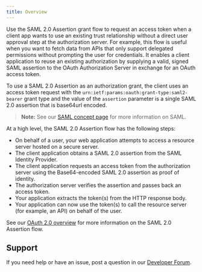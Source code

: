 ```yaml
---
title: Overview
---
```


Use the SAML 2.0 Assertion grant flow to request an access token when a client app wants to use an existing trust relationship without a direct user approval step at the authorization server. For example, this flow is useful when you want to fetch data from APIs that only support delegated permissions without prompting the user for credentials. It enables a client application to reuse an existing authorization by supplying a valid, signed SAML assertion to the OAuth Authorization Server in exchange for an OAuth access token.

To use a SAML 2.0 Assertion as an authorization grant, the client uses an access token request with the `urn:ietf:params:oauth:grant-type:saml2-bearer` grant type and the value of the `assertion` parameter is a single SAML 2.0 assertion that is base64url encoded.

> **Note:** See our [SAML concept page](/docs/concepts/saml/) for more information on SAML.

At a high level, the SAML 2.0 Assertion flow has the following steps:

- On behalf of a user, your web application attempts to access a resource server hosted on a secure server.
- The client application obtains a SAML 2.0 assertion from the SAML Identity Provider.
- The client application requests an access token from the authorization server using the Base64-encoded SAML 2.0 assertion as proof of identity.
- The authorization server verifies the assertion and passes back an access token.
- Your application extracts the token(s) from the HTTP response body.
- Your application can now use the token(s) to call the resource server (for example, an API) on behalf of the user.

See our [OAuth 2.0 overview](/docs/concepts/oauth-openid/#saml2-flow) for more information on the SAML 2.0 Assertion flow.

## Support

If you need help or have an issue, post a question in our [Developer Forum](https://devforum.okta.com).

<NextSectionLink/>
